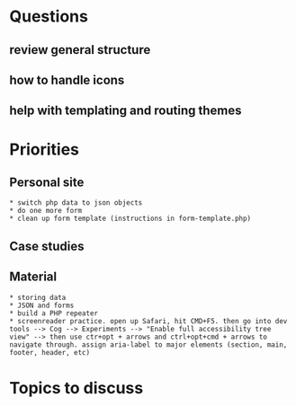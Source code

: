 # Questions
## review general structure
## how to handle icons
## help with templating and routing themes 


# Priorities

## Personal site
    * switch php data to json objects
    * do one more form
    * clean up form template (instructions in form-template.php)

## Case studies

## Material
    * storing data
    * JSON and forms
    * build a PHP repeater
    * screenreader practice. open up Safari, hit CMD+F5. then go into dev tools --> Cog --> Experiments --> "Enable full accessibility tree view" --> then use ctr+opt + arrows and ctrl+opt+cmd + arrows to navigate through. assign aria-label to major elements (section, main, footer, header, etc)

# Topics to discuss
